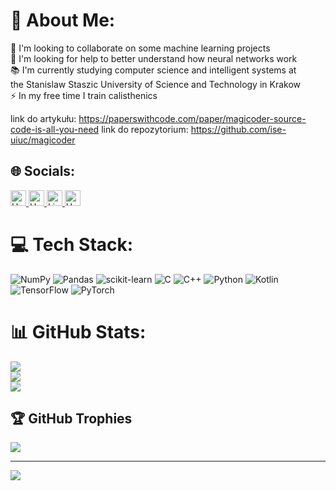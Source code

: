 # 💫 About Me:
🔭 I'm looking to collaborate on some machine learning projects<br>🤝 I'm looking for help to better understand how neural networks work <br>📚 I'm currently studying computer science and intelligent systems at <br>the Stanislaw Staszic University of Science and Technology in Krakow<br>⚡ In my free time I train calisthenics

link do artykułu: https://paperswithcode.com/paper/magicoder-source-code-is-all-you-need
link do repozytorium: https://github.com/ise-uiuc/magicoder


## 🌐 Socials:
<a href="https://cz4rny213.github.io/">
  <img src="https://img.shields.io/badge/My%20Website-000000?style=for-the-badge&logo=internetexplorer&logoColor=%230076D6" height="25" alt="HackerRank">
<a href="https://www.hackerrank.com/profile/mikolaj_kolek2">
  <img src="https://img.shields.io/badge/-Hackerrank-2EC866?style=for-the-badge&logo=HackerRank&logoColor=white" height="25" alt="HackerRank">
</a>
<a href="https://www.linkedin.com/in/miko%C5%82aj-ko%C5%82ek-2b41292a0/">
  <img src="https://img.shields.io/badge/LinkedIn-%230077B5.svg?logo=linkedin&logoColor=white" height="25" alt="LinkedIn">
</a>
<a href="https://leetcode.com/Mkoek213/">
  <img src="https://img.shields.io/badge/LeetCode-000000?style=for-the-badge&logo=LeetCode&logoColor=#d16c06" height="25" alt="HackerRank">
</a>



# 💻 Tech Stack:
![NumPy](https://img.shields.io/badge/numpy-%23013243.svg?style=for-the-badge&logo=numpy&logoColor=white) ![Pandas](https://img.shields.io/badge/pandas-%23150458.svg?style=for-the-badge&logo=pandas&logoColor=white) ![scikit-learn](https://img.shields.io/badge/scikit--learn-%23F7931E.svg?style=for-the-badge&logo=scikit-learn&logoColor=white) ![C](https://img.shields.io/badge/c-%2300599C.svg?style=for-the-badge&logo=c&logoColor=white) ![C++](https://img.shields.io/badge/c++-%2300599C.svg?style=for-the-badge&logo=c%2B%2B&logoColor=white) ![Python](https://img.shields.io/badge/python-3670A0?style=for-the-badge&logo=python&logoColor=ffdd54) ![Kotlin](https://img.shields.io/badge/kotlin-%237F52FF.svg?style=for-the-badge&logo=kotlin&logoColor=white) ![TensorFlow](https://img.shields.io/badge/TensorFlow-%23FF6F00.svg?style=for-the-badge&logo=TensorFlow&logoColor=white) ![PyTorch](https://img.shields.io/badge/PyTorch-%23EE4C2C.svg?style=for-the-badge&logo=PyTorch&logoColor=white)
# 📊 GitHub Stats:
![](https://github-readme-stats.vercel.app/api?username=Cz4rNy213&theme=dark&hide_border=false&include_all_commits=true&count_private=true)<br/>
![](https://github-readme-streak-stats.herokuapp.com/?user=Cz4rNy213&theme=dark&hide_border=false)<br/>
![](https://github-readme-stats.vercel.app/api/top-langs/?username=Cz4rNy213&theme=dark&hide_border=false&include_all_commits=true&count_private=true&layout=compact)

## 🏆 GitHub Trophies
![](https://github-profile-trophy.vercel.app/?username=Cz4rNy213&theme=radical&no-frame=true&no-bg=false&margin-w=4)

---
[![](https://visitcount.itsvg.in/api?id=Cz4rNy213&icon=0&color=0)](https://visitcount.itsvg.in)
